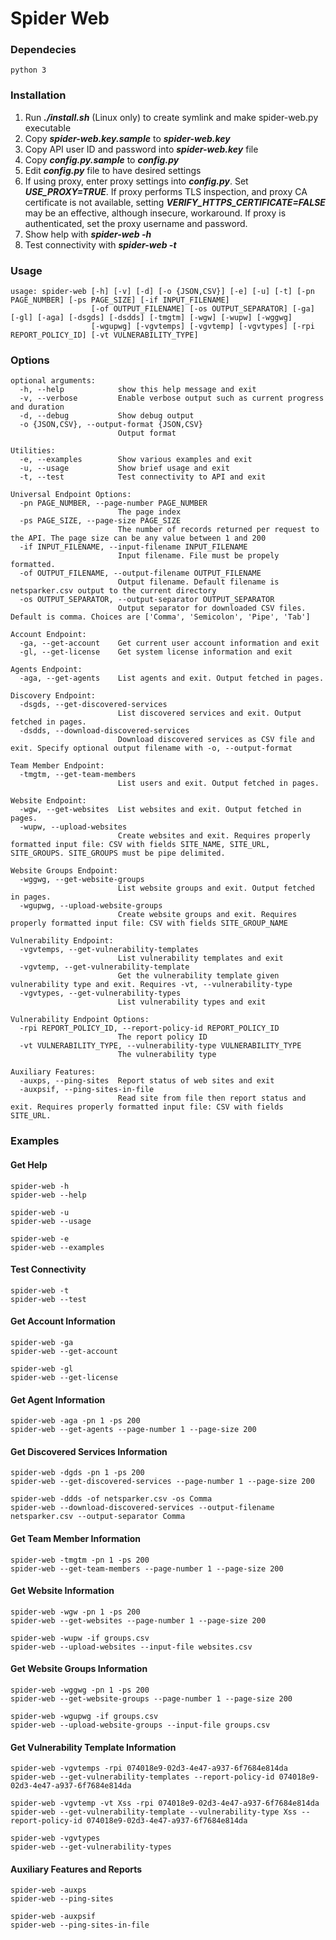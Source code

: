 # Spider Web

### Dependecies

    python 3

### Installation

  1. Run ***./install.sh*** (Linux only) to create symlink and make spider-web.py executable
  2. Copy ***spider-web.key.sample*** to ***spider-web.key***
  3. Copy API user ID and password into ***spider-web.key*** file
  4. Copy ***config.py.sample*** to ***config.py***
  5. Edit ***config.py*** file to have desired settings  
  6. If using proxy, enter proxy settings into ***config.py***. Set ***USE_PROXY=TRUE***. If proxy performs TLS inspection, and proxy CA certificate is not available, setting ***VERIFY_HTTPS_CERTIFICATE=FALSE*** may be an effective, although insecure, workaround. If proxy is authenticated, set the proxy username and password.
  7. Show help with ***spider-web -h***
  8. Test connectivity with ***spider-web -t***

### Usage

    usage: spider-web [-h] [-v] [-d] [-o {JSON,CSV}] [-e] [-u] [-t] [-pn PAGE_NUMBER] [-ps PAGE_SIZE] [-if INPUT_FILENAME]
                      [-of OUTPUT_FILENAME] [-os OUTPUT_SEPARATOR] [-ga] [-gl] [-aga] [-dsgds] [-dsdds] [-tmgtm] [-wgw] [-wupw] [-wggwg]
                      [-wgupwg] [-vgvtemps] [-vgvtemp] [-vgvtypes] [-rpi REPORT_POLICY_ID] [-vt VULNERABILITY_TYPE]

### Options

    optional arguments:
      -h, --help            show this help message and exit
      -v, --verbose         Enable verbose output such as current progress and duration
      -d, --debug           Show debug output
      -o {JSON,CSV}, --output-format {JSON,CSV}
                            Output format

    Utilities:
      -e, --examples        Show various examples and exit
      -u, --usage           Show brief usage and exit
      -t, --test            Test connectivity to API and exit
    
    Universal Endpoint Options:
      -pn PAGE_NUMBER, --page-number PAGE_NUMBER
                            The page index
      -ps PAGE_SIZE, --page-size PAGE_SIZE
                            The number of records returned per request to the API. The page size can be any value between 1 and 200
      -if INPUT_FILENAME, --input-filename INPUT_FILENAME
                            Input filename. File must be propely formatted.
      -of OUTPUT_FILENAME, --output-filename OUTPUT_FILENAME
                            Output filename. Default filename is netsparker.csv output to the current directory
      -os OUTPUT_SEPARATOR, --output-separator OUTPUT_SEPARATOR
                            Output separator for downloaded CSV files. Default is comma. Choices are ['Comma', 'Semicolon', 'Pipe', 'Tab']
    
    Account Endpoint:
      -ga, --get-account    Get current user account information and exit
      -gl, --get-license    Get system license information and exit
    
    Agents Endpoint:
      -aga, --get-agents    List agents and exit. Output fetched in pages.
    
    Discovery Endpoint:
      -dsgds, --get-discovered-services
                            List discovered services and exit. Output fetched in pages.
      -dsdds, --download-discovered-services
                            Download discovered services as CSV file and exit. Specify optional output filename with -o, --output-format
    
    Team Member Endpoint:
      -tmgtm, --get-team-members
                            List users and exit. Output fetched in pages.
    
    Website Endpoint:
      -wgw, --get-websites  List websites and exit. Output fetched in pages.
      -wupw, --upload-websites
                            Create websites and exit. Requires properly formatted input file: CSV with fields SITE_NAME, SITE_URL, SITE_GROUPS. SITE_GROUPS must be pipe delimited.
    
    Website Groups Endpoint:
      -wggwg, --get-website-groups
                            List website groups and exit. Output fetched in pages.
      -wgupwg, --upload-website-groups
                            Create website groups and exit. Requires properly formatted input file: CSV with fields SITE_GROUP_NAME
    
    Vulnerability Endpoint:
      -vgvtemps, --get-vulnerability-templates
                            List vulnerability templates and exit
      -vgvtemp, --get-vulnerability-template
                            Get the vulnerability template given vulnerability type and exit. Requires -vt, --vulnerability-type
      -vgvtypes, --get-vulnerability-types
                            List vulnerability types and exit
    
    Vulnerability Endpoint Options:
      -rpi REPORT_POLICY_ID, --report-policy-id REPORT_POLICY_ID
                            The report policy ID
      -vt VULNERABILITY_TYPE, --vulnerability-type VULNERABILITY_TYPE
                            The vulnerability type
    
    Auxiliary Features:
      -auxps, --ping-sites  Report status of web sites and exit
      -auxpsif, --ping-sites-in-file
                            Read site from file then report status and exit. Requires properly formatted input file: CSV with fields SITE_URL.

### Examples

#### Get Help
    spider-web -h
    spider-web --help
    
    spider-web -u
    spider-web --usage
    
    spider-web -e
    spider-web --examples

#### Test Connectivity
    spider-web -t
    spider-web --test

#### Get Account Information
    spider-web -ga
    spider-web --get-account

    spider-web -gl
    spider-web --get-license

#### Get Agent Information
    spider-web -aga -pn 1 -ps 200
    spider-web --get-agents --page-number 1 --page-size 200

#### Get Discovered Services Information
    spider-web -dgds -pn 1 -ps 200
    spider-web --get-discovered-services --page-number 1 --page-size 200

    spider-web -ddds -of netsparker.csv -os Comma
    spider-web --download-discovered-services --output-filename netsparker.csv --output-separator Comma

#### Get Team Member Information
    spider-web -tmgtm -pn 1 -ps 200
    spider-web --get-team-members --page-number 1 --page-size 200

#### Get Website Information
    spider-web -wgw -pn 1 -ps 200
    spider-web --get-websites --page-number 1 --page-size 200

    spider-web -wupw -if groups.csv
    spider-web --upload-websites --input-file websites.csv
    
#### Get Website Groups Information
    spider-web -wggwg -pn 1 -ps 200
    spider-web --get-website-groups --page-number 1 --page-size 200

    spider-web -wgupwg -if groups.csv
    spider-web --upload-website-groups --input-file groups.csv

#### Get Vulnerability Template Information
    spider-web -vgvtemps -rpi 074018e9-02d3-4e47-a937-6f7684e814da
    spider-web --get-vulnerability-templates --report-policy-id 074018e9-02d3-4e47-a937-6f7684e814da

    spider-web -vgvtemp -vt Xss -rpi 074018e9-02d3-4e47-a937-6f7684e814da
    spider-web --get-vulnerability-template --vulnerability-type Xss --report-policy-id 074018e9-02d3-4e47-a937-6f7684e814da

    spider-web -vgvtypes
    spider-web --get-vulnerability-types

#### Auxiliary Features and Reports
    spider-web -auxps
    spider-web --ping-sites
    
    spider-web -auxpsif
    spider-web --ping-sites-in-file